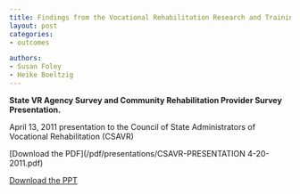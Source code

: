 ```yaml
---
title: Findings from the Vocational Rehabilitation Research and Training Center 
layout: post
categories:
- outcomes

authors: 
- Susan Foley
- Heike Boeltzig
---
```


**State VR Agency Survey and Community Rehabilitation Provider Survey Presentation.**

April 13, 2011 presentation to the Council of State Administrators of Vocational Rehabilitation (CSAVR)

[Download the PDF](/pdf/presentations/CSAVR-PRESENTATION 4-20-2011.pdf)

[Download the PPT](/pdf/presentations/CSAVR-PRESENTATION-4-20-2011.ppsx)
